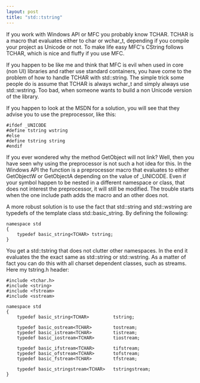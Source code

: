 ```yaml
---
layout: post
title: "std::tstring"
---
```


If you work with Windows API or MFC you probably know TCHAR. TCHAR is a 
macro that evaluates either to char or wchar_t, depending if you compile 
your project as Unicode or not. To make life easy MFC's CString 
follows TCHAR, which is nice and fluffy if you use MFC. 

If you happen to be like me and think that MFC is evil when used in core 
(non UI) libraries and rather use standard containers, you have come to 
the problem of how to handle TCHAR with std::string. The simple trick 
some people do is assume that TCHAR is always wchar_t and simply always 
use std::wstring. Too bad, when someone wants to build a non Unicode 
version of the library. 

<!--more--> 

If you happen to look at the MSDN for a solution, you will see that they 
advise you to use the preprocessor, like this: 

    #ifdef _UNICODE
    #define tstring wstring
    #else
    #define tstring string
    #endif

If you ever wondered why the method GetObject will not link? Well, then 
you have seen why using the preprocessor is not such a hot idea for this. 
In the Windows API the function is a preprocessor macro that evaluates 
to either GetObjectW or GetObjectA depending on the value of \_UNICODE. 
Even if your symbol happen to be nested in a different namespace or 
class, that does not interest the preprocessor, it will still be 
modified. The trouble starts when the one include path adds the macro 
and an other does not. 

A more robust solution is to use the fact that std::string and 
std::wstring are typedefs of the template class std::basic_string. By 
defining the following: 

    namespace std
    {
        typedef basic_string<TCHAR> tstring;
    }

You get a std::tstring that does not clutter other namespaces. In the 
end it evaluates the the exact same as std::string or std::wstring. As a 
matter of fact you can do this with all charset dependent classes, such 
as streams. Here my tstring.h header: 


    #include <tchar.h>
    #include <string>
    #include <fstream>
    #include <sstream>

    namespace std
    {
        typedef basic_string<TCHAR>         tstring;

        typedef basic_ostream<TCHAR>        tostream;
        typedef basic_istream<TCHAR>        tistream;
        typedef basic_iostream<TCHAR>       tiostream;

        typedef basic_ifstream<TCHAR>       tifstream;
        typedef basic_ofstream<TCHAR>       tofstream;
        typedef basic_fstream<TCHAR>        tfstream;

        typedef basic_stringstream<TCHAR>   tstringstream;
    }
